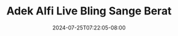 --- 
title: "Adek Alfi Live Bling Sange Berat"
description: "nonton   Adek Alfi Live Bling Sange Berat yandex   new"
date: 2024-07-25T07:22:05-08:00
file_code: "b28yedtmln62"
draft: false
cover: "50cnrcruj47g8ivy.jpg"
tags: ["Adek", "Alfi", "Live", "Bling", "Sange", "Berat", "bokep-indo", "bokep-viral", "bokep-ig"]
length: 3954
fld_id: "1483121"
foldername: "Alfi"
categories: ["Alfi"]
views: 1
---